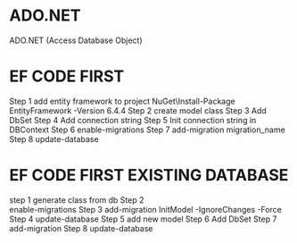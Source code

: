 # ADO.NET
ADO.NET (Access Database Object)

# EF CODE FIRST
Step 1
	add entity framework to project
	NuGet\Install-Package EntityFramework -Version 6.4.4
Step 2
	create model class
Step 3 
	Add DbSet
Step 4
	Add connection string
Step 5 
	Init connection string in DBContext
Step 6
	enable-migrations
Step 7
	add-migration migration_name
Step 8
	update-database

  <connectionStrings>
    <add name="iPosConnection" connectionString="data source =DESKTOP-S6RGHFC\MSSQLSERVERDEV19;initial catalog = iPOSCodeFirst;integrated security=SSPI" providerName="System.Data.SqlClient"/>
  </connectionStrings>

# EF CODE FIRST EXISTING DATABASE 
step 1 
	generate class from db
Step 2	
	enable-migrations
Step 3
	add-migration InitModel -IgnoreChanges -Force
Step 4 
	update-database
Step 5
	add new model
Step 6
	Add DbSet
Step 7
	add-migration
Step 8 
	update-database

 

